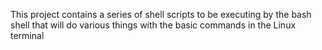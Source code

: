 This project contains a series of shell scripts to be executing by the bash shell that will do various things with the basic commands in the Linux terminal